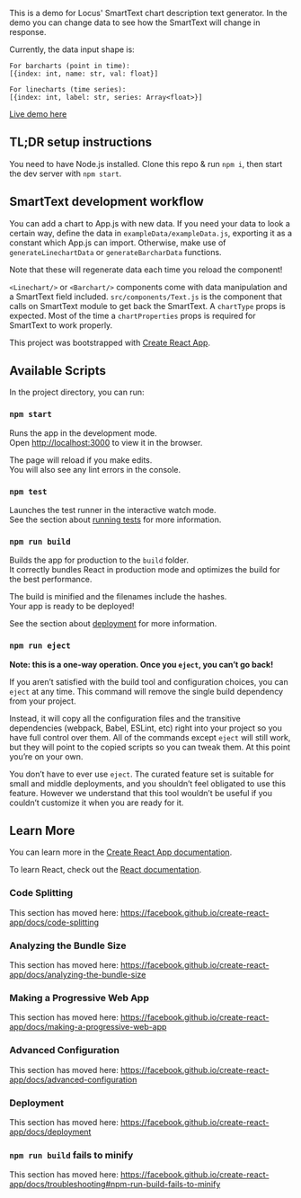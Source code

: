 This is a demo for Locus' SmartText chart description text generator. In the demo you can change data to see how the SmartText will change in response.

Currently, the data input shape is:
```
For barcharts (point in time):
[{index: int, name: str, val: float}]

For linecharts (time series):
[{index: int, label: str, series: Array<float>}]
```

[Live demo here](https://chart-smart-text-locus.netlify.app/)

## TL;DR setup instructions
You need to have Node.js installed.
Clone this repo & run `npm i`, then start the dev server with `npm start`.

## SmartText development workflow
You can add a chart to App.js with new data.
If you need your data to look a certain way, define the data in `exampleData/exampleData.js`, exporting it as a constant which App.js can import. Otherwise, make use of `generateLinechartData` or `generateBarcharData` functions.

Note that these will regenerate data each time you reload the component!

 `<Linechart/>` or `<Barchart/>` components come with data manipulation and a SmartText field included. `src/components/Text.js` is the component that calls on SmartText module to get back the SmartText. A `chartType` props is expected. Most of the time a `chartProperties` props is required for SmartText to work properly.

This project was bootstrapped with [Create React App](https://github.com/facebook/create-react-app).

## Available Scripts

In the project directory, you can run:

### `npm start`

Runs the app in the development mode.<br />
Open [http://localhost:3000](http://localhost:3000) to view it in the browser.

The page will reload if you make edits.<br />
You will also see any lint errors in the console.

### `npm test`

Launches the test runner in the interactive watch mode.<br />
See the section about [running tests](https://facebook.github.io/create-react-app/docs/running-tests) for more information.

### `npm run build`

Builds the app for production to the `build` folder.<br />
It correctly bundles React in production mode and optimizes the build for the best performance.

The build is minified and the filenames include the hashes.<br />
Your app is ready to be deployed!

See the section about [deployment](https://facebook.github.io/create-react-app/docs/deployment) for more information.

### `npm run eject`

**Note: this is a one-way operation. Once you `eject`, you can’t go back!**

If you aren’t satisfied with the build tool and configuration choices, you can `eject` at any time. This command will remove the single build dependency from your project.

Instead, it will copy all the configuration files and the transitive dependencies (webpack, Babel, ESLint, etc) right into your project so you have full control over them. All of the commands except `eject` will still work, but they will point to the copied scripts so you can tweak them. At this point you’re on your own.

You don’t have to ever use `eject`. The curated feature set is suitable for small and middle deployments, and you shouldn’t feel obligated to use this feature. However we understand that this tool wouldn’t be useful if you couldn’t customize it when you are ready for it.

## Learn More

You can learn more in the [Create React App documentation](https://facebook.github.io/create-react-app/docs/getting-started).

To learn React, check out the [React documentation](https://reactjs.org/).

### Code Splitting

This section has moved here: https://facebook.github.io/create-react-app/docs/code-splitting

### Analyzing the Bundle Size

This section has moved here: https://facebook.github.io/create-react-app/docs/analyzing-the-bundle-size

### Making a Progressive Web App

This section has moved here: https://facebook.github.io/create-react-app/docs/making-a-progressive-web-app

### Advanced Configuration

This section has moved here: https://facebook.github.io/create-react-app/docs/advanced-configuration

### Deployment

This section has moved here: https://facebook.github.io/create-react-app/docs/deployment

### `npm run build` fails to minify

This section has moved here: https://facebook.github.io/create-react-app/docs/troubleshooting#npm-run-build-fails-to-minify
